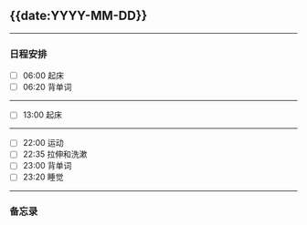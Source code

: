 ##  {{date:YYYY-MM-DD}}
---
### 日程安排

- [ ] 06:00 起床
- [ ] 06:20 背单词
---
- [ ] 13:00 起床
---
- [ ] 22:00 运动
- [ ] 22:35 拉伸和洗漱
- [ ] 23:00 背单词
- [ ] 23:20 睡觉
---
### 备忘录